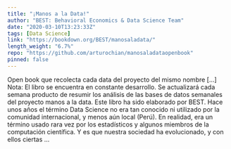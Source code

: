 ```yaml
---
title: "¡Manos a la Data!"
author: "BEST: Behavioral Economics & Data Science Team"
date: "2020-03-10T13:23:33Z"
tags: [Data Science]
link: "https://bookdown.org/BEST/manosaladata/"
length_weight: "6.7%"
repo: "https://github.com/arturochian/manosaladataopenbook"
pinned: false
---
```


Open book que recolecta cada data del proyecto del mismo nombre [...] Nota: El libro se encuentra en constante desarrollo. Se actualizará cada semana producto de resumir los análisis de las bases de datos semanales del proyecto manos a la data. Este libro ha sido elaborado por BEST. Hace unos años el término Data Science no era tan conocido ni utilizado por la comunidad internacional, y menos aún local (Perú). En realidad, era un término usado rara vez por los estadísticos y algunos miembros de la computación científica. Y es que nuestra sociedad ha evolucionado, y con ellos ciertas ...
